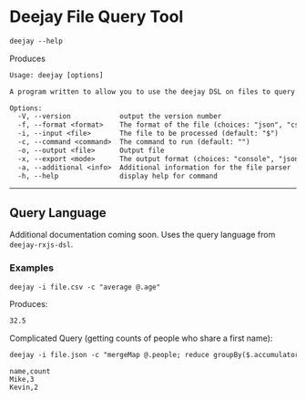 # Deejay File Query Tool

```txt
deejay --help
```

Produces

```txt
Usage: deejay [options]

A program written to allow you to use the deejay DSL on files to query out data.

Options:
  -V, --version            output the version number
  -f, --format <format>    The format of the file (choices: "json", "csv", "bigjson", "avro")
  -i, --input <file>       The file to be processed (default: "$")
  -c, --command <command>  The command to run (default: "")
  -o, --output <file>      Output file
  -x, --export <mode>      The output format (choices: "console", "json", "csv", "avro", default: "console")
  -a, --additional <info>  Additional information for the file parser
  -h, --help               display help for command

```

---

## Query Language

Additional documentation coming soon. Uses the query language from `deejay-rxjs-dsl`.

### Examples

```txt
deejay -i file.csv -c "average @.age"
```

Produces:

```txt
32.5
```

Complicated Query (getting counts of people who share a first name):

```txt
deejay -i file.json -c "mergeMap @.people; reduce groupBy($.accumulator, $.current, split($.name, ' ').0, $.accumulator+1, 0), {}; mergeMap toPairs(@); filter @.1 > 1; map ({ name: @.0, count: @.1 })" -x csv
```

```csv
name,count
Mike,3
Kevin,2
```
